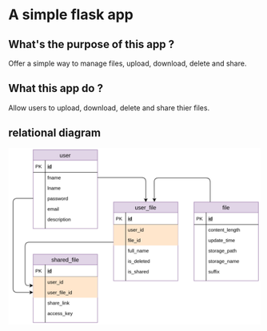 # A simple flask app

## What's the purpose of this app ?

Offer a simple way to manage files, upload, download, delete and share.

## What this app do ?

Allow users to upload, download, delete and share thier files.

## relational diagram


![relational diagram](./docs/images/relational_diagram.png)